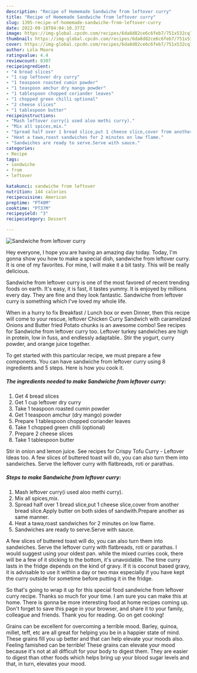 ```yaml
---
description: "Recipe of Homemade Sandwiche from leftover curry"
title: "Recipe of Homemade Sandwiche from leftover curry"
slug: 1395-recipe-of-homemade-sandwiche-from-leftover-curry
date: 2022-09-18T04:04:10.377Z
image: https://img-global.cpcdn.com/recipes/6da8d82ce6c6feb7/751x532cq70/sandwiche-from-leftover-curry-recipe-main-photo.jpg
thumbnail: https://img-global.cpcdn.com/recipes/6da8d82ce6c6feb7/751x532cq70/sandwiche-from-leftover-curry-recipe-main-photo.jpg
cover: https://img-global.cpcdn.com/recipes/6da8d82ce6c6feb7/751x532cq70/sandwiche-from-leftover-curry-recipe-main-photo.jpg
author: Lola Moore
ratingvalue: 4.4
reviewcount: 8307
recipeingredient:
- "4 bread slices"
- "1 cup leftover dry curry"
- "1 teaspoon roasted cumin powder"
- "1 teaspoon amchur dry mango powder"
- "1 tablespoon chopped coriander leaves"
- "1 chopped green chilli optional"
- "2 cheese slices"
- "1 tablespoon butter"
recipeinstructions:
- "Mash leftover curry(i used aloo methi curry)."
- "Mix all spices,mix."
- "Spread half over 1 bread slice,put 1 cheese slice,cover from another bread slice.Apply butter on both sides of sandwith.Prepare another as same manner."
- "Heat a tawa,roast sandwiches for 2 minutes on low flame."
- "Sandwiches are ready to serve.Serve with sauce."
categories:
- Recipe
tags:
- sandwiche
- from
- leftover

katakunci: sandwiche from leftover 
nutrition: 144 calories
recipecuisine: American
preptime: "PT40M"
cooktime: "PT37M"
recipeyield: "3"
recipecategory: Dessert

---
```



![Sandwiche from leftover curry](https://img-global.cpcdn.com/recipes/6da8d82ce6c6feb7/751x532cq70/sandwiche-from-leftover-curry-recipe-main-photo.jpg)

Hey everyone, I hope you are having an amazing day today. Today, I'm gonna show you how to make a special dish, sandwiche from leftover curry. It is one of my favorites. For mine, I will make it a bit tasty. This will be really delicious.

Sandwiche from leftover curry is one of the most favored of recent trending foods on earth. It's easy, it is fast, it tastes yummy. It is enjoyed by millions every day. They are fine and they look fantastic. Sandwiche from leftover curry is something which I've loved my whole life.

When in a hurry to fix Breakfast / Lunch box or even Dinner, then this recipe will come to your rescue, leftover Chicken Curry Sandwich with caramelized Onions and Butter fried Potato chunks is an awesome combo! See recipes for Sandwiche from leftover curry too. Leftover turkey sandwiches are high in protein, low in fuss, and endlessly adaptable.. Stir the yogurt, curry powder, and orange juice together.


To get started with this particular recipe, we must prepare a few components. You can have sandwiche from leftover curry using 8 ingredients and 5 steps. Here is how you cook it.

<!--inarticleads1-->

##### The ingredients needed to make Sandwiche from leftover curry:

1. Get 4 bread slices
1. Get 1 cup leftover dry curry
1. Take 1 teaspoon roasted cumin powder
1. Get 1 teaspoon amchur (dry mango) powder
1. Prepare 1 tablespoon chopped coriander leaves
1. Take 1 chopped green chilli (optional)
1. Prepare 2 cheese slices
1. Take 1 tablespoon butter


Stir in onion and lemon juice. See recipes for Crispy Tofu Curry - Leftover Ideas too. A few slices of buttered toast will do, you can also turn them into sandwiches. Serve the leftover curry with flatbreads, roti or parathas. 

<!--inarticleads2-->

##### Steps to make Sandwiche from leftover curry:

1. Mash leftover curry(i used aloo methi curry).
1. Mix all spices,mix.
1. Spread half over 1 bread slice,put 1 cheese slice,cover from another bread slice.Apply butter on both sides of sandwith.Prepare another as same manner.
1. Heat a tawa,roast sandwiches for 2 minutes on low flame.
1. Sandwiches are ready to serve.Serve with sauce.


A few slices of buttered toast will do, you can also turn them into sandwiches. Serve the leftover curry with flatbreads, roti or parathas. I would suggest using your oldest pan. while the mixed curries cook, there will be a few of it sticking to the bottom, it&#39;s unavoidable. The time curry lasts in the fridge depends on the kind of gravy. If it is coconut based gravy, it is advisable to use it within a day or two max especially if you have kept the curry outside for sometime before putting it in the fridge. 

So that's going to wrap it up for this special food sandwiche from leftover curry recipe. Thanks so much for your time. I am sure you can make this at home. There is gonna be more interesting food at home recipes coming up. Don't forget to save this page in your browser, and share it to your family, colleague and friends. Thank you for reading. Go on get cooking!

Grains can be excellent for overcoming a terrible mood. Barley, quinoa, millet, teff, etc are all great for helping you be in a happier state of mind. These grains fill you up better and that can help elevate your moods also. Feeling famished can be terrible! These grains can elevate your mood because it's not at all difficult for your body to digest them. They are easier to digest than other foods which helps bring up your blood sugar levels and that, in turn, elevates your mood.
